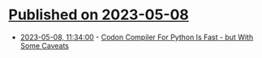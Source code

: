 # [Published on 2023-05-08](index.md)

* [2023-05-08, 11:34:00](https://developers.slashdot.org/story/23/05/08/0114255/codon-compiler-for-python-is-fast---but-with-some-caveats?utm_source=rss1.0mainlinkanon&utm_medium=feed) - [Codon Compiler For Python Is Fast - but With Some Caveats](https://developers.slashdot.org/story/23/05/08/0114255/codon-compiler-for-python-is-fast---but-with-some-caveats?utm_source=rss1.0mainlinkanon&utm_medium=feed)
